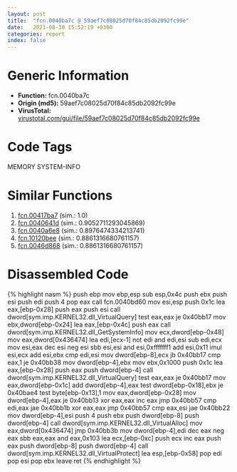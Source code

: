 ```yaml
---
layout: post
title:  "fcn.0040ba7c @ 59aef7c08025d70f84c85db2092fc99e"
date:   2021-08-30 15:52:19 +0300
categories: report
index: false
---
```


# Generic Information
- **Function:** fcn.0040ba7c
- **Origin (md5):** 59aef7c08025d70f84c85db2092fc99e
- **VirusTotal:** [virustotal.com/gui/file/59aef7c08025d70f84c85db2092fc99e][virustotal_ref]

# Code Tags
<span class="tag" id="MEMORY">MEMORY</span>
<span class="tag" id="SYSTEM-INFO">SYSTEM-INFO</span>


# Similar Functions

1. [fcn.00417ba7][similar_1_ref] (sim.: 1.0)
2. [fcn.0040641d][similar_2_ref] (sim.: 0.9052711293045869)
3. [fcn.0040a6e8][similar_3_ref] (sim.: 0.8976474334213741)
4. [fcn.10120bee][similar_4_ref] (sim.: 0.8861316680761157)
5. [fcn.0046d868][similar_5_ref] (sim.: 0.8861316680761157)


# Disassembled Code

{% highlight nasm %}
push ebp
mov ebp,esp
sub esp,0x4c
push ebx
push esi
push edi
push 4
pop eax
call fcn.0040bd60
mov esi,esp
push 0x1c
lea eax,[ebp-0x28]
push eax
push esi
call dword[sym.imp.KERNEL32.dll_VirtualQuery]
test eax,eax
je 0x40bb17
mov ebx,dword[ebp-0x24]
lea eax,[ebp-0x4c]
push eax
call dword[sym.imp.KERNEL32.dll_GetSystemInfo]
mov ecx,dword[ebp-0x48]
mov eax,dword[0x436474]
lea edi,[ecx-1]
not edi
and edi,esi
sub edi,ecx
mov esi,eax
dec esi
neg esi
sbb esi,esi
and esi,0xfffffff1
add esi,0x11
imul esi,ecx
add esi,ebx
cmp edi,esi
mov dword[ebp-8],ecx
jb 0x40bb17
cmp eax,1
je 0x40bb38
mov dword[ebp-4],ebx
mov ebx,0x1000
push 0x1c
lea eax,[ebp-0x28]
push eax
push dword[ebp-4]
call dword[sym.imp.KERNEL32.dll_VirtualQuery]
test eax,eax
je 0x40bb17
mov eax,dword[ebp-0x1c]
add dword[ebp-4],eax
test dword[ebp-0x18],ebx
je 0x40bae4
test byte[ebp-0x13],1
mov eax,dword[ebp-0x28]
mov dword[ebp-4],eax
je 0x40bb13
xor eax,eax
inc eax
jmp 0x40bb57
cmp edi,eax
jae 0x40bb1b
xor eax,eax
jmp 0x40bb57
cmp eax,esi
jae 0x40bb22
mov dword[ebp-4],esi
push 4
push ebx
push dword[ebp-8]
push dword[ebp-4]
call dword[sym.imp.KERNEL32.dll_VirtualAlloc]
mov eax,dword[0x436474]
jmp 0x40bb3b
mov dword[ebp-4],edi
dec eax
neg eax
sbb eax,eax
and eax,0x103
lea ecx,[ebp-0xc]
push ecx
inc eax
push eax
push dword[ebp-8]
push dword[ebp-4]
call dword[sym.imp.KERNEL32.dll_VirtualProtect]
lea esp,[ebp-0x58]
pop edi
pop esi
pop ebx
leave
ret
{% endhighlight %}


[similar_1_ref]: /report/fcn.00417ba7@1123b7aa5760238fe93045e585b8234c
[similar_2_ref]: /report/fcn.0040641d@470263fe7e7cc115b95cd041d643e3b5
[similar_3_ref]: /report/fcn.0040a6e8@ba5ec83721de3ca10b3c9583f3b2c6a1
[similar_4_ref]: /report/fcn.10120bee@a0ac129ff3ea4c0dfa9529c259a9502c
[similar_5_ref]: /report/fcn.0046d868@ba5ec83721de3ca10b3c9583f3b2c6a1
[virustotal_ref]: https://www.virustotal.com/gui/file/59aef7c08025d70f84c85db2092fc99e